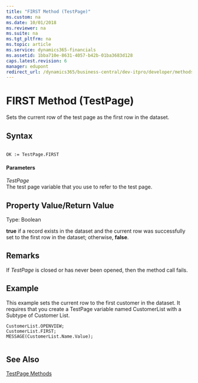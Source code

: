 ```yaml
---
title: "FIRST Method (TestPage)"
ms.custom: na
ms.date: 10/01/2018
ms.reviewer: na
ms.suite: na
ms.tgt_pltfrm: na
ms.topic: article
ms.service: dynamics365-financials
ms.assetid: 1bba710e-8631-4057-b42b-01ba3683d128
caps.latest.revision: 6
manager: edupont
redirect_url: /dynamics365/business-central/dev-itpro/developer/methods-auto/library
---
```


 

# FIRST Method (TestPage)
Sets the current row of the test page as the first row in the dataset.  
  
## Syntax  
  
```  
  
OK := TestPage.FIRST  
```  
  
#### Parameters  
 *TestPage*  
 The test page variable that you use to refer to the test page.  
  
## Property Value/Return Value  
 Type: Boolean  
  
 **true** if a record exists in the dataset and the current row was successfully set to the first row in the dataset; otherwise, **false**.  
  
## Remarks  
 If *TestPage* is closed or has never been opened, then the method call fails.  
  
## Example  
 This example sets the current row to the first customer in the dataset. It requires that you create a TestPage variable named CustomerList with a Subtype of Customer List.  
  
```  
CustomerList.OPENVIEW;  
CustomerList.FIRST;  
MESSAGE(CustomerList.Name.Value);  
  
```  
  
## See Also  
 [TestPage Methods](devenv-TestPage-Methods.md)